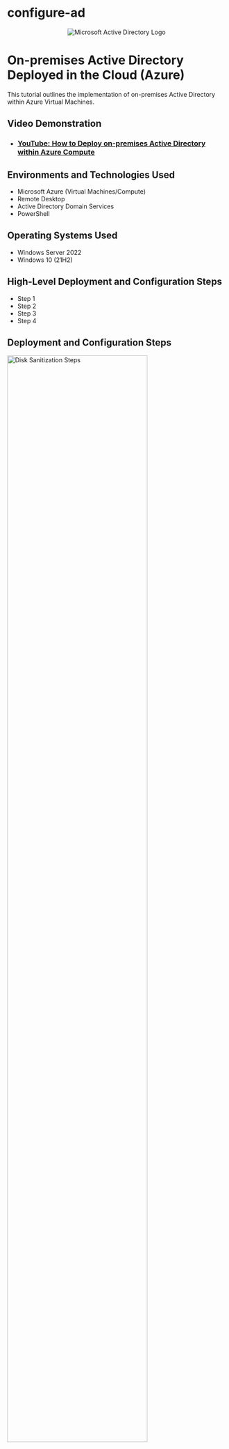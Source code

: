 # configure-ad
<p align="center">
<img src="https://i.imgur.com/pU5A58S.png" alt="Microsoft Active Directory Logo"/>
</p>

<h1>On-premises Active Directory Deployed in the Cloud (Azure)</h1>
This tutorial outlines the implementation of on-premises Active Directory within Azure Virtual Machines.<br />


<h2>Video Demonstration</h2>

- ### [YouTube: How to Deploy on-premises Active Directory within Azure Compute](https://www.youtube.com)

<h2>Environments and Technologies Used</h2>

- Microsoft Azure (Virtual Machines/Compute)
- Remote Desktop
- Active Directory Domain Services
- PowerShell

<h2>Operating Systems Used </h2>

- Windows Server 2022
- Windows 10 (21H2)

<h2>High-Level Deployment and Configuration Steps</h2>

- Step 1
- Step 2
- Step 3
- Step 4

<h2>Deployment and Configuration Steps</h2>

<p>
<img src="https://github.com/EthanZSu/configure-ad/assets/168872181/c504a3f7-7f55-43c4-b8af-d9cebcfe8304" height="80%" width="80%" alt="Disk Sanitization Steps"/>
</p>
First, a new resource group must be made where the virtual machines will be placed  in.
  <br />
In the top search bar search: resource group and then in top left click "create".
  <br />
  <br />
Name the new resource group.
  <br />
Also select which subscription account to place the resource group under.
  <br />
And pick which geographic region you want the resource group in.
  <br />
  <br />
Then create the resource group.
</p>
<br />



<p>
<img src="https://github.com/EthanZSu/configure-ad/assets/168872181/31f7cd88-e7f3-41d1-ad16-082c3298cdcf" height="80%" width="80%" alt="Disk Sanitization Steps"/>
</p>
<p>
In the top search bar search: virtual machines, then click "create", then "Azure Virtual Machine".
  <br />
  <br />
For the 1st virtual machine: Select a subsciption account, the resource group just made, & the geographic region you want the VM in.
  <br />
Name this 1st VM something like "domain controller" (because it will have the domain controller with the active directory).
  <br />
The above redundancy & security settings will suffice.
  <br />
The image (VM's operating system) will be Windows Server 2022 Datacenter.
  <br />
VM architecture x64 will suffice.
</p>
<br />



<p>
<img src="https://github.com/EthanZSu/configure-ad/assets/168872181/7a866bf3-00e8-486d-b7a8-17874c1ea230" height="80%" width="80%" alt="Disk Sanitization Steps"/>
</p>
<p>
Select size "2 vcpus" (2 virtual CPU's).
  <br />
Set up administrator account info for the VM: the username & password.
  <br />
Public inbound ports must allow selected ports, and allow RDP 3389 (for remote desktop to the VM).
  <br />
Scroll down & confirm you want to use an existing windows server license.
  <br />
Also confirm you have the eligible Windows server license.
  <br/ >
  <br />
Create the VM.
</p>
<br />



<p>
<img src="https://github.com/EthanZSu/configure-ad/assets/168872181/28e6888c-1ded-4436-84f9-e962f3c2ebb5" height="80%" width="80%" alt="Disk Sanitization Steps"/>
</p>
<p>
You must wait ~5 minutes before making the 2nd VM (so the 2nd VM can be placed in the same network as the 1st).
  <br />
In the top search bar search: virtual machines, then in top left click "create", then "Azure Virtual Machine".
  <br />
  <br />
For this 2nd virtual machine: the subsciption account, resource group, & the geographic region should match the 1st VM's.
  <br />
Name this 2nd VM (maybe something like "Client-1").
  <br />
The above redundancy & security settings will suffice.
  <br />
The image (VM's operating system) will be Windows 10 Pro. Vers. 22H2
  <br />
VM architecture x64 will suffice.
</p>
<br />



<p>
<img src="https://github.com/EthanZSu/configure-ad/assets/168872181/d06279b1-c84a-406f-845d-69e430089eff" height="80%" width="80%" alt="Disk Sanitization Steps"/>
</p>
<p>
Select size "2 vcpus" (2 virtual CPU's).
  <br />
Set up administrator account info for the VM: the username & password.
  <br />
Public inbound ports must allow selected ports, and allow RDP 3389 (for remote desktop to the VM).
  <br />
Confirm you have the eligible Windows 10/11 license.
</p>
<br />



<p>
<img src="https://github.com/EthanZSu/configure-ad/assets/168872181/a7c686ac-a25e-4bb9-bae1-d6a8add08603" height="80%" width="80%" alt="Disk Sanitization Steps"/>
</p>
<p>
At the bottom click Next:Disks, then click Next:Networking.
  <br />
  <br />
For the 2nd VM, the virtual network must match the 1st VM's.
  <br />
The subnet, & public IP will be automatically made.
  <br />
For the NIC network security group select "basic".
  <br />
Public inbound ports must allow selected ports, and allow RDP 3389 (for remote desktop to the VM).
  <br />
Scrolling down, enable accelerated networking & select no load balancing.
  <br />
  <br />
Finally, Create this 2nd VM.
  <br />
Note that Azure may take 5 minutes to deploy the VM.
</p>
  <br />



<p>
<img src="https://github.com/EthanZSu/configure-ad/assets/168872181/95c1d4d7-fee9-4c77-a551-26279e46e989" height="80%" width="80%" alt="Disk Sanitization Steps"/>
</p>
<p>
Search for your DC-1 (domain controller) VM.
  <br />
select it, & on the left menu scroll down & select network settings.
  <br />
select the blue: dc-#### (primary)/ipconfig1 (primary).

</p>
<br />



<p>
<img src="https://github.com/EthanZSu/configure-ad/assets/168872181/c0d5058d-14fb-49bb-aaba-8aeb59db3fe6" height="80%" width="80%" alt="Disk Sanitization Steps"/>
</p>
<p>
Click the blue ipconfig1.
  <br />
On the right menu, set allocation to static (so DC-1's IP address doesn't change & other computers won't try retrieving the IP address from the DHCP server).
  <br />
  <br />
On the bottom, save.
</p>
<br />



<p>
<img src="https://github.com/EthanZSu/configure-ad/assets/168872181/bc95f65d-38ad-477d-902c-7c1d85f45b4a" height="80%" width="80%" alt="Disk Sanitization Steps"/>
</p>
<p>
In your Windows computer taskbar search box search: Remote Desktop Connection.
  <br />
In Microsoft Azure search: Virtual Machines & select Client-1 VM.
  <br />
Copy Client-1's Public IP address into the Remote Desktop Connection & Connect.
  <br />
Enter the administrator account credentials for the VM: the username & password.
</p>
<br />


<p>
<img src="https://github.com/EthanZSu/configure-ad/assets/168872181/3e235922-2d99-4a74-91eb-5214b636a28e" height="60%" width="80%" alt="Disk Sanitization Steps"/>
</p>
<p>
This notification will appear.
  <br />
Select "yes".  
</p>
<br />



<p>
<img src="https://github.com/EthanZSu/configure-ad/assets/168872181/b41ed23c-61e8-4e71-b4e7-cabc3273cee6" height="80%" width="80%" alt="Disk Sanitization Steps"/>
</p>
<p>
Select "No" to all the privacy settings (as none of those features will be needed).
<br />
Then accept.
<br />
On the right click "yes" to the network pop-up "do you want... your PC to be discoverable by other... devices on this network?"
</p>
<br />



<p>
<img src="https://github.com/EthanZSu/configure-ad/assets/168872181/222b2fed-54c7-425b-ba6e-4b84ab8ad99e" height="80%" width="80%" alt="Disk Sanitization Steps"/>
</p>
<p>
If there is any Windows promotional pop-up, exit it.
  <br />
  <br />
In the taskbar searchbox: search for cmd (command prompt).
  <br />
In Microsoft Azure: Copy DC-1's private IP address &
  <br />
Initiate a non-stop ping from your Client-1 VM command prompt to your DC-1 VM.
  <br />
You will see the ping fail.


</p>
<br />



<p>
<img src="https://github.com/EthanZSu/configure-ad/assets/168872181/644b7db1-3bb8-4d31-8974-80eddb7cfd36" height="80%" width="80%" alt="Disk Sanitization Steps"/>
</p>
<p>
In your Windows computer taskbar search box search: Remote Desktop Connection.
  <br />
In Microsoft Azure search: Virtual Machines & select DC-1 VM.
  <br />
Copy DC-1's Public IP address into the Remote Desktop Connection & Connect.
  <br />
Enter the administrator account credentials for the VM: the username & password.
</p>
</p>
<br />



<p>
<img src="https://github.com/EthanZSu/configure-ad/assets/168872181/b350477a-7657-442f-ac1f-19f7a3a5ad1f" height="80%" width="80%" alt="Disk Sanitization Steps"/>
</p>
<p>
This notification will appear.
  <br />
Select "yes".
</p>
<br />


<p>
<img src="https://github.com/user-attachments/assets/9961efa9-504c-4677-b845-0f560db9246e" height="80%" width="80%" alt="Disk Sanitization Steps"/>
</p>
<p>
In your Windows computer taskbar search box search: Windows Defender Firewall With Advanced Security.
</p>
<br />


<p>
<img src="https://github.com/user-attachments/assets/9c73d3d3-cfae-4f7d-96f0-07a26ae631d0" height="80%" width="80%" alt="Disk Sanitization Steps"/>
</p>
<p>
Maximize the window.
  <br />
In the left column, select Inbound Rules.
  <br />
Expand the Name column.
</p>
<br />


<p>
<img src="https://github.com/user-attachments/assets/05b543f7-8045-4dac-bf82-420ac7c7f0c0" height="80%" width="80%" alt="Disk Sanitization Steps"/>
</p>
<p>
You can compress the Actions menu on the right.
  <br />
Select both Protocols: ICMPv4, with the Name: Core Networking Diagnostics - ICMP Echo Request (ICMPv4-In).
  <br />
Right click both ICMPv4 Protocols, Enable Rule.
</p>
<br />


<p>
<img src="https://github.com/user-attachments/assets/88162fa8-d0c0-4940-af65-f9f733a905c7" height="80%" width="80%" alt="Disk Sanitization Steps"/>
</p>
<p>
On Client-1's command prompt, you will see the replies from DC-1. 
  <br />
On your keyboard stop the ping by clicking: CTRL + C.
  <br />
Close the command prompt. 
</p>
<br />


<p>
<img src="https://github.com/user-attachments/assets/386c07bd-cbf6-49ae-88de-1d2df5d36b52" height="80%" width="80%" alt="Disk Sanitization Steps"/>
</p>
<p>
Back to DC-1, you may minimize DC-1's: Windows Defender Firewall With Advanced Security.
  <br />
Select the Windows Start icon on the taskbar.
  <br />
Select Server Manager.
</p>
<br />


<p>
<img src="https://github.com/user-attachments/assets/e095b2c0-63ec-4913-950f-f9f8fe6a94a8" height="80%" width="80%" alt="Disk Sanitization Steps"/>
</p>
<p>
Select: 2 Add roles and features,
  <br />
Click "Next" until you reach the list of Roles.
  <br />
</p>
<br />


<p>
<img src="https://github.com/user-attachments/assets/69379890-1ed4-45d3-b57f-e7fa3f6dd3b0" height="80%" width="80%" alt="Disk Sanitization Steps"/>
</p>
<p>
Click the box for: Active Directory Domain Services.
  <br />
Add Features.
</p>
<br />


<p>
<img src="https://github.com/user-attachments/assets/328ab95e-ba69-4ada-9de1-ef13507a0bb1" height="80%" width="80%" alt="Disk Sanitization Steps"/>
</p>
<p>
Click "Next" until you can install, and then select the "Install". 
  <br />
When the installation is complete, close the: Add Roles and Features Wizard.
</p>
<br />


<p>
<img src="https://github.com/user-attachments/assets/30162b9e-00c7-4329-88a2-7f2b1f320c02" height="80%" width="80%" alt="Disk Sanitization Steps"/>
</p>
<p>
On the top right, click the flag icon left of "manage".
</p>
<br />


<p>
<img src="https://github.com/user-attachments/assets/e764c936-280b-4908-bf90-71f4e507a58a" height="80%" width="80%" alt="Disk Sanitization Steps"/>
</p>
<p>
Click: Promote this server to a domain controller.
</p>
<br />


<p>
<img src="https://github.com/user-attachments/assets/03b9b893-587a-4de2-9415-2b13c769f527" height="80%" width="80%" alt="Disk Sanitization Steps"/>
</p>
<p>
Select: Add a new forest.
  <br />
Name the Root domain name (maybe something like "mydomain.com").
</p>
<br />


<p>
<img src="https://github.com/user-attachments/assets/bb96b20e-0574-499b-be27-79f92ce79903" height="80%" width="80%" alt="Disk Sanitization Steps"/>
</p>
<p>
Select Next, 
  <br />
Assign a DSRM password.
</p>
<br />


<p>
<img src="https://github.com/user-attachments/assets/2c4338ad-d9bc-4556-a9c9-e376c9fa5442" height="80%" width="80%" alt="Disk Sanitization Steps"/>
</p>
<p>
Select Next,
  <br />
Uncheck "DNS Delegation",
  <br />
Keep clicking "Next" until you can install, and then install. 
</p>
<br />


<p>
<img src="https://github.com/user-attachments/assets/90928aeb-4ca5-496b-994b-c900131d2973" height="80%" width="80%" alt="Disk Sanitization Steps"/>
</p>
<p>
Note: You may be signed out of the virtual machine if it automatically restarts.
</p>
<br />




<p>
<img src="https://github.com/user-attachments/assets/28f9a6f5-14f5-4813-a41e-54831b973a60" height="80%" width="80%" alt="Disk Sanitization Steps"/>
</p>
<p>
In Microsoft Azure search: Virtual Machines & select DC-1 VM.
  <br />
Copy DC-1's Public IP address into the Remote Desktop Connection & Connect.
  <br />
Enter the administrator account credentials for the VM: the username & password.
</p>
<br />


<p>
<img src="https://github.com/user-attachments/assets/e132f06a-e571-43e6-9f7f-08fab33f0a55" height="80%" width="80%" alt="Disk Sanitization Steps"/>
</p>
<p>
This notification will appear.
  <br />
Select "yes".
  <br />
Note that loading may take a while.
  <br />
  <br />
Exit the "Try Windows Admin Center and Azure Arc today" notification.
</p>
<br />


<p>
<img src="https://github.com/user-attachments/assets/e0565b02-a090-48c9-bfe8-30edcd39cd7c" height="80%" width="80%" alt="Disk Sanitization Steps"/>
</p>
<p>
In the Server Manager Window's top right: select Tools,
  <br />
Then select Active Directory Users and Computers.
</p>
<br />


<p>
<img src="https://github.com/user-attachments/assets/a8913aab-9864-41ec-a95b-cb18dec71698" height="80%" width="80%" alt="Disk Sanitization Steps"/>
</p>
<p>
In the left column right click "mydomain.com".
  <br />
Then select "New".
  <br />
Then select "Organizational Unit".
</p>
<br />


<p>
<img src="https://github.com/user-attachments/assets/36733108-4daf-4e43-98c7-f745838768fc" height="500%" width="80%" alt="Disk Sanitization Steps"/>
</p>
<p>
Name the Organizational Unit: _EMPLOYEES .
  <br />
check the box for Protect container from accidental deletion.
  <br />
Click "OK".
</p>
<br />


<p>
<img src="https://github.com/user-attachments/assets/b7713872-25aa-4392-95d4-fb5f9d860964" height="80%" width="80%" alt="Disk Sanitization Steps"/>
</p>
<p>
In the left column right click "mydomain.com".
  <br />
Then select "New".
  <br />
Then select "Organizational Unit".
  <br />
  <br />
Name the Organizational Unit: _ADMINS .
  <br />
check the box for Protect container from accidental deletion.
  <br />
Click "OK".
  <br />
  <br />
Right click & refresh mydomain.com.
</p>
<br />


<p>
<img src="https://github.com/user-attachments/assets/65eb4e9f-ed7b-4a3d-a113-91e08ecd7413" height="80%" width="80%" alt="Disk Sanitization Steps"/>
</p>
<p>
Right click the: _ADMIN organizational unit,
  <br />
Then select "New".
  <br />
Then select "User".
</p>
<br />


<p>
<img src="https://github.com/user-attachments/assets/dc38ec0a-2562-4242-b89c-1702fb87aa24" height="80%" width="80%" alt="Disk Sanitization Steps"/>
</p>
<p>
Create a new user inputting the name & user logon name.
  <br />
Then select Next.
</p>
<br />


<p>
<img src="https://github.com/user-attachments/assets/97acf9e9-dc7a-4c05-90c8-2a66a35d6479" height="80%" width="80%" alt="Disk Sanitization Steps"/>
</p>
<p>
Choose a password.
  <br />
Uncheck: user must change password at next logon.
  <br />
Select password never expires.
  <br />
Select Next, 
  <br />
Select Finish.
</p>
<br />


<p>
<img src="https://github.com/user-attachments/assets/dcbc93b2-a2fe-4357-9c90-7e32f24e5c9e" height="80%" width="80%" alt="Disk Sanitization Steps"/>
</p>
<p>
Click: _ADMINS,
  <br />
Right click: Jane Doe (the admin user account),
  <br />
Then click: Properties.
</p>
<br />


<p>
<img src="https://github.com/user-attachments/assets/cd43abbf-705a-4238-ae46-f35cc3524671" height="80%" width="80%" alt="Disk Sanitization Steps"/>
</p>
<p>
At the top select: Member Of,
  <br />
Then click: Add... ,
  <br />
Type: domain,
  <br />
Click: check names.
</p>
<br />


<p>
<img src="https://github.com/user-attachments/assets/66918152-c559-4c11-848c-6044162fb4a0" height="80%" width="80%" alt="Disk Sanitization Steps"/>
</p>
<p>
Select: Domain Admins,
  <br />
Then select: OK, Apply, OK.
  <br />
  <br />
In the taskbar search: cmd (for command prompt).
  <br />
type: logoff, then hit "ENTER".
</p>
<br />


<p>
<img src="https://github.com/user-attachments/assets/b27c5a7f-f746-4da1-b124-6ab6bc213c22" height="80%" width="80%" alt="Disk Sanitization Steps"/>
</p>
<p>
On your actual computer, search for remote desktop from your taskbar search box.
  <br />
Select: Show Options
  <br />
For User name input (whatever your equivalent is to) mydomain.com\jane_admin
  <br />
click Connect.
  <br />
</p>
<br />


<p>
<img src="https://github.com/user-attachments/assets/a4e208ff-449e-44ee-96c6-ecf2e7cfb73a" height="80%" width="80%" alt="Disk Sanitization Steps"/>
</p>
<p>
Input the password for the domain account and select ok.
  <br />

</p>
<br />


<p>
<img src="https://github.com/user-attachments/assets/115f5e65-dacf-42a6-9284-0a89b038c4a3" height="80%" width="80%" alt="Disk Sanitization Steps"/>
</p>
<p>
This notification will appear.
  <br />
Select "yes".
</p>
<br />


<p>
<img src="https://github.com/user-attachments/assets/960c3bef-6829-4b20-a822-47d7345519e4" height="80%" width="80%" alt="Disk Sanitization Steps"/>
</p>
<p>
From your taskbar search box, search for cmd (command prompt).
  <br />
In the command prompt type: whoami.
  <br />
Hit ENTER.
  <br />
The result should be: mydomain\jane_admin.
</p>
<br />


<p>
<img src="https://github.com/user-attachments/assets/3bc465f2-854b-47e1-9584-fb4f8e194ffb" width="80%" alt="Disk Sanitization Steps"/>
</p>
<p>
In your Windows computer taskbar search box search: Remote Desktop Connection.
  <br />
In Microsoft Azure search: Virtual Machines & select Client-1 VM.
  <br />
Copy Client-1's Public IP address into the Remote Desktop Connection & Connect.
  <br />
Enter the administrator account credentials for the VM: the "labuser" username & password.
</p>
<br />


<p>
<img src="https://github.com/user-attachments/assets/d2218945-7873-4dfa-8b4d-feaafef2d7b1" height="80%" width="80%" alt="Disk Sanitization Steps"/>
</p>
<p>
This notification will appear.
  <br />
Select "yes".
</p>
<br />


<p>
<img src="https://github.com/user-attachments/assets/0d292462-667f-42b9-bd72-4ed831fe0a9a" height="80%" width="80%" alt="Disk Sanitization Steps"/>
</p>
<p>
On the taskbar right-click the Windows icon.
  <br />
Then select system.
  <br />
Scroll down & select: Rename this PC (advanced).
</p>
<br />


<p>
<img src="https://github.com/user-attachments/assets/6d870f08-91ea-4619-88cc-21f58b2f4850" height="80%" width="80%" alt="Disk Sanitization Steps"/>
</p>
<p>
Click: Change...
  <br />
Select: Domain.
  <br />
Input: domain.com 
</p>
<br />


<p>
<img src="https://github.com/user-attachments/assets/6e4ffe79-32bf-4190-8b52-3c3ff402a77e" height="80%" width="80%" alt="Disk Sanitization Steps"/>
</p>
<p>
Hit ok,
  <br />
You will see the above notification.
  <br />
Hit "ok" again.
</p>
<br />


<p>
<img src="https://github.com/user-attachments/assets/4f23a9a7-8dd9-485c-aecd-873d5124e279" height="80%" width="80%" alt="Disk Sanitization Steps"/>
</p>
<p>
Back to Microsoft Azure on your computer: search for your DC-1 VM.
  <br />
Copy DC-1's Private IP address.
</p>
<br />


<p>
<img src="https://github.com/user-attachments/assets/d90f9a0b-c98a-40cb-adb9-6768106c2cff" height="80%" width="80%" alt="Disk Sanitization Steps"/>
</p>
<p>
In Microsoft Azure, search for your Client-1 VM.
  <br />
On the left column select Network Settings.
  <br />
click the blue text On the right, below: Network Interface/IP configuration.
</p>
<br />


<p>
<img src="https://github.com/user-attachments/assets/20d9fa13-8fe7-42ca-8046-0d1855a4ed07" height="80%" width="80%" alt="Disk Sanitization Steps"/>
</p>
<p>
On the left column select DNS Servers.
  <br />
Select custom.
  <br />
Below DNS server paste the DC-1 Private IP address.
  <br />
At the top, select save.
</p>
<br />


<p>
<img src="https://github.com/user-attachments/assets/45cb1f60-a505-4083-9fb0-da3e1ea7a956" height="80%" width="80%" alt="Disk Sanitization Steps"/>
</p>
<p>
When Client 1 is done updating, search for Client-1 again.
  <br />
At the top center: click the Restart (which will flush the DNS cache).
</p>
<br />


<p>
<img src="https://github.com/user-attachments/assets/21ebdb3f-59c4-4e2b-b582-c159aa121d8d" height="80%" width="80%" alt="Disk Sanitization Steps"/>
</p>
<p>
Login Client-1 with your lab-user account.
</p>
<br />


<p>
<img src="https://github.com/user-attachments/assets/8e18125d-4277-4f8e-b413-e13b0a986509" height="80%" width="80%" alt="Disk Sanitization Steps"/>
</p>
<p>
From the taskbar search box, open command prompt.
  <br />
type: ipconfig /all
  <br />
On your keyboard hit ENTER.
  <br />
The DNS server's IP address should be DC-1's private IP address.
</p>
<br />


<p>
<img src="https://github.com/user-attachments/assets/24f175b2-5be3-4f9a-b2c1-38202415b523" height="80%" width="80%" alt="Disk Sanitization Steps"/>
</p>
<p>
Within the command prompt, ping DC-1's private IP address.
  <br />
You should see 4 replies.
</p>
<br />


<p>
<img src="https://github.com/user-attachments/assets/c427ff42-2a55-43bd-97a8-ee08f582dd0e" height="80%" width="80%" alt="Disk Sanitization Steps"/>
</p>
<p>
On the taskbar right-click the Windows icon.
  <br />
Then select system.
  <br />
Scroll down & select: Rename this PC (advanced).
</p>
<br />


<p>
<img src="https://github.com/user-attachments/assets/799d8e47-62b5-40f2-95b6-c1f85f467bb4" height="80%" width="80%" alt="Disk Sanitization Steps"/>
</p>
<p>
Click: Change...
  <br />
Select: Domain.
  <br />
Input: mydomain.com
  <br />
Click OK.
</p>
<br />


<p>
<img src="https://github.com/user-attachments/assets/14efb95a-51ba-4f2a-971f-426b9fe11be9" height="80%" width="80%" alt="Disk Sanitization Steps"/>
</p>
<p>
Sign in with an account that has permission to join the domain.
</p>
<br />


<p>
<img src="https://github.com/user-attachments/assets/91e83af8-7c08-4084-abf3-12115267a182" height="80%" width="80%" alt="Disk Sanitization Steps"/>
</p>
<p>
Click OK to this notification (which may be behind the other windows).
  <br />
Click OK to the notification prompting you to restart the system.
  <br />
On System Properties, click: Close.
</p>
<br />


<p>
<img src="https://github.com/user-attachments/assets/96556f17-5b2c-4239-84cc-da4d0894fc4b" height="80%" width="80%" alt="Disk Sanitization Steps"/>
</p>
<p>
On the above pop up click: Restart Now.
  <br />
Click OK to the pop up informing you the Remote Desktop Session has ended.
</p>
<br />


<p>
<img src="https://github.com/user-attachments/assets/7506d841-3e4e-407a-b09e-dced0060cf98" height="80%" width="80%" alt="Disk Sanitization Steps"/>
</p>
<p>
Login Client-1 with your domain admin account.
</p>
<br />


<p>
<img src="https://github.com/user-attachments/assets/f6d701a2-ba7a-46d3-8823-3db2b82ecca2" height="50%" width="50%" alt="Disk Sanitization Steps"/>
</p>
<p>
Click "yes" to this pop-up.
</p>
<br />


<p>
<img src="https://github.com/user-attachments/assets/fb14f07f-bca1-4cff-8c29-0b9b58ad1225" height="80%" width="80%" alt="Disk Sanitization Steps"</p>
<p>
Close any Microsoft/Windows promotional pop-ups.
  <br />
Right click the Windows start button in the bottom left.
  <br />
Select: System.
  <br />
  <br />
In the right column scroll down & select: Remote desktop.
</p>
<br />


<p>
<img src="https://github.com/user-attachments/assets/cfc908db-ab36-4a0a-8a6a-da5908350f60" height="80%" width="80%" alt="Disk Sanitization Steps"/>
</p>
<p>
Click: Select users that can remotely access this PC.
  <br />
Click: Add.
  <br />
Input: domain users.
  <br />
Click: Check Names.
  <br />
Click: "OK" twice. 
</p>
<br />


<p>
<img src="https://github.com/user-attachments/assets/37582141-b56e-4d8f-aba8-024891237cc1" height="80%" width="80%" alt="Disk Sanitization Steps"/>
</p>
<p>
Login DC-1 with your domain admin account.
</p>
<br />


<p>
<img src="https://github.com/user-attachments/assets/830c298b-5e90-4ee9-9810-e3f54c966db1" height="60%" width="60%" alt="Disk Sanitization Steps"/>
</p>
<p>
Click "yes" to this pop-up.
</p>
<br />


<p>
<img src="https://github.com/user-attachments/assets/d13623ec-d17c-46ad-9ab6-fd7a98eefd33" height="95%" width="95%" alt="Disk Sanitization Steps"/>
</p>
<p>
In the Server Manager, select Tools on the right.
  <br />
Open Active Directory Users & Computers.
</p>
<br />


<p>
<img src="https://github.com/user-attachments/assets/df30a343-8f24-4ebc-b09b-24d6af18c71b" height="80%" width="80%" alt="Disk Sanitization Steps"/>
</p>
<p>
On the left: Select mydomain.com.
  <br />
Then underneath, open the Users folder.
  <br />
Select Domain Users.
  <br />
  <br />
Normally,  multiple users would be added to remote desktop by Group Policy.
  <br />
But for this tutorial, users to access Client-1 will be added a diffrent way.

</p>
<br />


<p>
<img src="https://github.com/user-attachments/assets/fdd44339-b1fd-41ef-8770-4eada6bf698b" height="80%" width="80%" alt="Disk Sanitization Steps"/>
</p>
<p>
Minimize the Server Manager & Active Directory Users and Computers Windows.
  <br />
Close the Domain Users Properties Window.
  <br />
  <br />
In the Windows taskbar search bar, type: Windows Powershell ISE.
  <br />
Right click the "Windows Powershell ISE" & then Run as administrator.
  <br />
Confirm "yes".
</p>
<br />


<p>
<img src="https://github.com/user-attachments/assets/d1ecca3e-7177-4ce7-9c5d-0df8bed93858" height="80%" width="80%" alt="Disk Sanitization Steps"/>
</p>
<p>
In Powershell ISE, on the left, under File: select the New Script icon.
  <br />
  <br />
Type in the following script 
  <br />
(which will generate 100 random accounts, all using Password1,
  & place all accounts in the EMPLOYEES Organizational unit.)
  <br />
  <br />
Run the script (click the green triangle icon).
</p>
<br />


<p>
<img src="" height="80%" width="80%" alt="Disk Sanitization Steps"/>
</p>
<p>

  <br />

</p>
<br />

